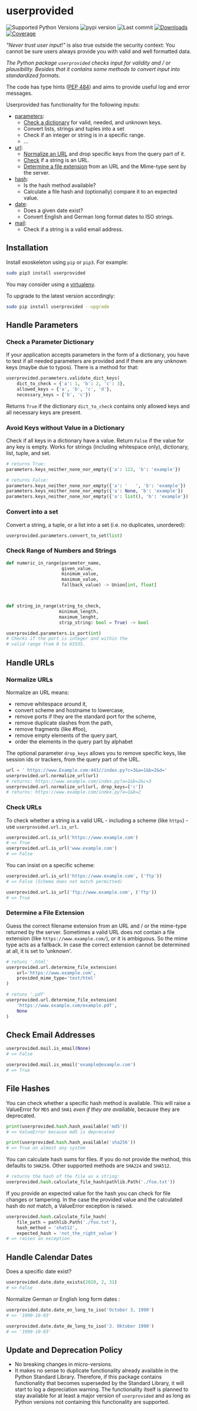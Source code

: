 # userprovided

![Supported Python Versions](https://img.shields.io/pypi/pyversions/userprovided)
![pypi version](https://img.shields.io/pypi/v/userprovided)
![Last commit](https://img.shields.io/github/last-commit/RuedigerVoigt/userprovided)
[![Downloads](https://pepy.tech/badge/userprovided)](https://pepy.tech/project/userprovided)
[![Coverage](https://img.shields.io/badge/coverage-100%25-brightgreen)](https://www.ruediger-voigt.eu/coverage/userprovided/index.html)

*"Never trust user input!"* is also true outside the security context: You cannot be sure users always provide you with valid and well formatted data.

*The Python package `userprovided` checks input for validity and / or plausibility. Besides that it contains some methods to convert input into standardized formats.*

The code has type hints ([PEP 484](https://www.python.org/dev/peps/pep-0484/)) and aims to provide useful log and error messages.

Userprovided has functionality for the following inputs:
* [parameters](#handle-parameters):
  * [Check a dictionary](#check-a-parameter-dictionary) for valid, needed, and unknown keys.
  * Convert lists, strings and tuples into a set
  * Check if an integer or string is in a specific range.
  * ...
* [url](#handle-urls):
  * [Normalize an URL](#normalize-urls) and drop specific keys from the query part of it.
  * [Check](#check-urls) if a string is an URL.
  * [Determine a file extension](#determine-a-file-extension) from an URL and the Mime-type sent by the server.
* [hash](#file-hashes):
  * Is the hash method available?
  * Calculate a file hash and (optionally) compare it to an expected value.
* [date](#handle-calendar-dates):
  * Does a given date exist?
  * Convert English and German long format dates to ISO strings.
* [mail](#check-email-addresses):
  * Check if a string is a valid email address.






## Installation

Install exoskeleton using `pip` or `pip3`. For example:

```bash
sudo pip3 install userprovided
```

You may consider using a [virtualenv](https://virtualenv.pypa.io/en/latest/ "Documentation").

To upgrade to the latest version accordingly:

```bash
sudo pip install userprovided --upgrade
```

## Handle Parameters

### Check a Parameter Dictionary

If your application accepts parameters in the form of a dictionary, you have to test if all needed parameters are provided and if there are any unknown keys (maybe due to typos). There is a method for that:

```python
userprovided.parameters.validate_dict_keys(
    dict_to_check = {'a': 1, 'b': 2, 'c': 3},
    allowed_keys = {'a', 'b', 'c', 'd'},
    necessary_keys = {'b', 'c'})
```
Returns `True` if the dictionary `dict_to_check` contains only allowed keys and all necessary keys are present.

### Avoid Keys without Value in a Dictionary

Check if all keys in a dictionary have a value. Return `False` if the value for any key is empty. Works for strings (including whitespace only), dictionary, list, tuple, and set.

```python
# returns True:
parameters.keys_neither_none_nor_empty({'a': 123, 'b': 'example'})

# returns False:
parameters.keys_neither_none_nor_empty({'a': '   ', 'b': 'example'})
parameters.keys_neither_none_nor_empty({'a': None, 'b': 'example'})
parameters.keys_neither_none_nor_empty({'a': list(), 'b': 'example'})
```

### Convert into a set

Convert a string, a tuple, or a list into a set (i.e. no duplicates, unordered):

```python
userprovided.parameters.convert_to_set(list)
```

### Check Range of Numbers and Strings


```python
def numeric_in_range(parameter_name,
                     given_value,
                     minimum_value,
                     maximum_value,
                     fallback_value) -> Union[int, float]



def string_in_range(string_to_check,
                    minimum_length,
                    maximum_lenght,
                    strip_string: bool = True) -> bool

userprovided.parameters.is_port(int)
# Checks if the port is integer and within the
# valid range from 0 to 65535.
```


## Handle URLs

### Normalize URLs

Normalize an URL means:
  * remove whitespace around it,
  * convert scheme and hostname to lowercase,
  * remove ports if they are the standard port for the scheme,
  * remove duplicate slashes from the path,
  * remove fragments (like #foo),
  * remove empty elements of the query part,
  * order the elements in the query part by alphabet

The optional parameter `drop_keys` allows you to remove specific keys, like session ids or trackers, from the query part of the URL.

```python
url = ' https://www.Example.com:443//index.py?c=3&a=1&b=2&d='
userprovided.url.normalize_url(url)
# returns: https://www.example.com/index.py?a=1&b=2&c=3
userprovided.url.normalize_url(url, drop_keys=['c'])
# returns: https://www.example.com/index.py?a=1&b=2
```


### Check URLs

To check whether a string is a valid URL - including a scheme (like `https`) - use `userprovided.url.is_url`. 

```python
userprovided.url.is_url('https://www.example.com')
# => True
userprovided.url.is_url('www.example.com')
# => False
```

You can insist on a specific scheme:

```python
userprovided.url.is_url('https://www.example.com', ('ftp'))
# => False (Schema does not match permitted)

userprovided.url.is_url('ftp://www.example.com', ('ftp'))
# => True
```

### Determine a File Extension

Guess the correct filename extension from an URL and / or the mime-type returned by the server.
Sometimes a valid URL does not contain a file extension (like `https://www.example.com/`), or it is ambiguous.
So the mime type acts as a fallback. In case the correct extension cannot be determined at all, it is set to 'unknown'.

```python
# retuns '.html'
userprovided.url.determine_file_extension(
    url='https://www.example.com',
    provided_mime_type='text/html'
)

# retuns '.pdf'
userprovided.url.determine_file_extension(
    'https://www.example.com/example.pdf',
    None
)
```

## Check Email Addresses

```python
userprovided.mail.is_email(None)
# => False

userprovided.mail.is_email('example@example.com')
# => True
```


## File Hashes

You can check whether a specific hash method is available. This will raise a ValueError for `MD5` and `SHA1` *even if they are available*, because they are deprecated.

```python
print(userprovided.hash.hash_available('md5'))
# => ValueError because md5 is deprecated

print(userprovided.hash.hash_available('sha256'))
# => True on almost any system
```

You can calculate hash sums for files. If you do not provide the method, this defaults to `SHA256`. Other supported methods are `SHA224` and `SHA512`.

```python
# returns the hash of the file as a string:
userprovided.hash.calculate_file_hash(pathlib.Path('./foo.txt'))
```

If you provide an expected value for the hash you can check for file changes or tampering. In the case the provided value and the calculated hash do *not* match, a ValueError exception is raised.

```python
userprovided.hash.calculate_file_hash(
    file_path = pathlib.Path('./foo.txt'),
    hash_method = 'sha512',
    expected_hash = 'not_the_right_value')
# => raises an exception
```

## Handle Calendar Dates

Does a specific date exist?

```python
userprovided.date.date_exists(2020, 2, 31)
# => False
```

Normalize German or English long form dates :

```python
userprovided.date.date_en_long_to_iso('October 3, 1990')
# => '1990-10-03'

userprovided.date.date_de_long_to_iso('3. Oktober 1990')
# => '1990-10-03'
```


## Update and Deprecation Policy

* No breaking changes in micro-versions.
* It makes no sense to duplicate functionality already available in the Python Standard Library. Therefore, if this package contains functionality that becomes superseded by the Standard Library, it will start to log a depreciation warning. The functionality itself is planned to stay available for at least a major version of `userprovided` and as long as Python versions not containing this functionality are supported.
